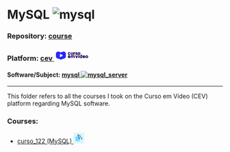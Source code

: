 # MySQL   <img src="https://cdn.jsdelivr.net/gh/devicons/devicon/icons/python/python-original.svg" alt="mysql" width="auto" height="45">

### Repository: [course](../../)
### Platform: <a href="../">cev   <img src="https://github.com/PedroHeeger/main/blob/main/0-aux/logos/plataforma/curso_em_video.png" alt="cev" width="auto" height="25"></a>
#### Software/Subject: <a href="./">mysql   <img src="https://cdn.jsdelivr.net/gh/devicons/devicon/icons/mysql/mysql-original.svg" alt="mysql_server" width="auto" height="25"></a>

---

This folder refers to all the courses I took on the Curso em Vídeo (CEV) platform regarding MySQL software.

### Courses:



- <a href="./curso_122">curso_122 (MySQL)   <img src="./curso_122/0-aux/logo_course.png" alt="curso_122" width="auto" height="25"></a>